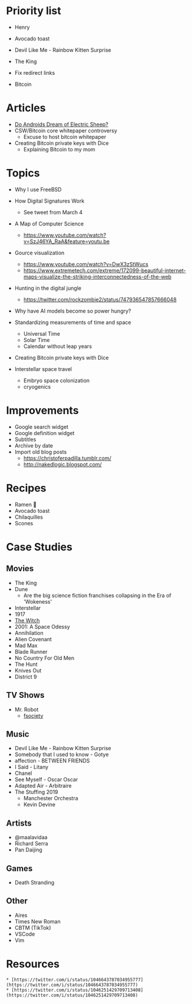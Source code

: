 # Priority list

* Henry
* Avocado toast
* Devil Like Me - Rainbow Kitten Surprise

* The King
* Fix redirect links
* Bitcoin

# Articles

* [Do Androids Dream of Electric Sheep?](https://en.wikipedia.org/wiki/Do_Androids_Dream_of_Electric_Sheep%3F)
* CSW/Bitcoin core whitepaper controversy
  - Excuse to host bitcoin whitepaper
* Creating Bitcoin private keys with Dice
  - Explaining Bitcoin to my mom

# Topics

* Why I use FreeBSD
* How Digital Signatures Work
    - See tweet from March 4
* A Map of Computer Science
    - https://www.youtube.com/watch?v=SzJ46YA_RaA&feature=youtu.be
* Gource visualization
    - https://www.youtube.com/watch?v=DwX3zStWucs
    - https://www.extremetech.com/extreme/172099-beautiful-internet-maps-visualize-the-striking-interconnectedness-of-the-web
* Hunting in the digital jungle
    - https://twitter.com/rockzombie2/status/747936547857666048
* Why have AI models become so power hungry?

* Standardizing measurements of time and space
    - Universal Time
    - Solar Time
    - Calendar without leap years

* Creating Bitcoin private keys with Dice

* Interstellar space travel
    - Embryo space colonization
    - cryogenics

# Improvements

* Google search widget
* Google definition widget
* Subtitles
* Archive by date
* Import old blog posts
  - https://christoferpadilla.tumblr.com/
  - http://nakedlogic.blogspot.com/

# Recipes

* Ramen 🍜
* Avocado toast
* Chilaquilles
* Scones

# Case Studies

## Movies
* The King
* Dune
    - Are the big science fiction franchises collapsing in the Era of 'Wokeness'
* Interstellar
* 1917
* [The Witch](https://www.imdb.com/title/tt4263482/)
* 2001: A Space Odessy
* Annihilation
* Alien Covenant
* Mad Max
* Blade Runner
* No Country For Old Men
* The Hunt
* Knives Out
* District 9

## TV Shows
* Mr. Robot
    - [fsociety](https://www.google.com/search?q=fsociety)

## Music
* Devil Like Me - Rainbow Kitten Surprise
* Somebody that I used to know - Gotye
* affection - BETWEEN FRIENDS
* I Said - Litany
* Chanel
* See Myself - Oscar Oscar
* Adapted Air - Arbitraire
* The Stuffing 2019
  - Manchester Orchestra
  - Kevin Devine

## Artists
* @maalavidaa
* Richard Serra
* Pan Daijing

## Games
* Death Stranding

## Other
* Aires
* Times New Roman
* CBTM (TikTok)
* VSCode
* Vim

# Resources
    * [https://twitter.com/i/status/1046643787034955777](https://twitter.com/i/status/1046643787034955777)
    * [https://twitter.com/i/status/1046251429709713408](https://twitter.com/i/status/1046251429709713408)
